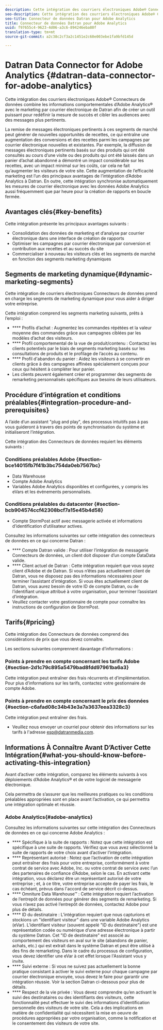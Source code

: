 ```yaml
---
description: Cette intégration des courriers électroniques Adobe® Connecteurs de données combine les informations comportementales d’Adobe Analytics® avec le marketing par courrier électronique de Datran afin de créer un outil puissant pour redéfinir la mesure de succès et cibler les audiences avec des messages plus pertinents.
seo-description: Cette intégration des courriers électroniques Adobe® Connecteurs de données combine les informations comportementales d’Adobe Analytics® avec le marketing par courrier électronique de Datran afin de créer un outil puissant pour redéfinir la mesure de succès et cibler les audiences avec des messages plus pertinents.
seo-title: Connecteur de données Datran pour Adobe Analytics
title: Connecteur de données Datran pour Adobe Analytics
uuid: f97655c4-9623-4d06-a3c6-894246eba80f
translation-type: tm+mt
source-git-commit: a2c38c2cf3a2c1451e2c60e003ebe1fa9bfd145d

---
```



# Datran Data Connector for Adobe Analytics {#datran-data-connector-for-adobe-analytics}

Cette intégration des courriers électroniques Adobe® Connecteurs de données combine les informations comportementales d’Adobe Analytics® avec le marketing par courrier électronique de Datran afin de créer un outil puissant pour redéfinir la mesure de succès et cibler les audiences avec des messages plus pertinents.

La remise de messages électroniques pertinents à ces segments de marché peut générer de nouvelles opportunités de recettes, ce qui entraîne une augmentation des conversions et des recettes parmi les campagnes par courrier électronique nouvelles et existantes. Par exemple, la diffusion de messages électroniques pertinents basés sur des produits qui ont été consultés au cours d’une visite ou des produits qui ont été laissés dans un panier d’achat abandonné a démontré un impact considérable sur les recettes, avec un impact minimal sur les coûts, car cela ne fait qu’augmenter les visiteurs de votre site. Cette augmentation de l’efficacité marketing est l’un des principaux avantages de l’intégration d’Adobe Analytics à Datran. En outre, cette intégration synchronise automatiquement les mesures de courrier électronique avec les données Adobe Analytics aussi fréquemment que par heure pour la création de rapports en boucle fermée.

## Avantages clés{#key-benefits}

Cette intégration présente les principaux avantages suivants :

* Consolidation des données de marketing et d’analyse par courrier électronique dans une interface de création de rapports
* Optimiser les campagnes par courrier électronique par conversion et contribution aux recettes et au succès du site
* Commercialiser à nouveau les visiteurs clés et les segments de marché en fonction des segments marketing dynamiques

## Segments de marketing dynamique{#dynamic-marketing-segments}

Cette intégration de courriers électroniques Connecteurs de données prend en charge les segments de marketing dynamique pour vous aider à diriger votre entreprise.

Cette intégration comprend les segments marketing suivants, prêts à l’emploi :

* **** Profils d’achat : Augmentez les commandes répétées et la valeur moyenne des commandes grâce aux campagnes ciblées par les modèles d’achat des visiteurs.
* **** Profil comportemental de la vue de produit/contenu : Contactez les clients potentiels par le biais de segments marketing basés sur les consultations de produits et le profilage de l’accès au contenu.
* **** Profil d'abandon du panier : Aidez les visiteurs à se convertir en clients grâce à des campagnes affinées spécialement conçues pour ceux qui hésitent à compléter leur panier.
* Les clients peuvent également créer et programmer des segments de remarketing personnalisés spécifiques aux besoins de leurs utilisateurs.

## Procédure d’intégration et conditions préalables{#integration-procedure-and-prerequisites}

A l’aide d’un assistant "plug and play", des processus intuitifs pas à pas vous guideront à travers des points de synchronisation du système et initialiseront l’intégration.

Cette intégration des Connecteurs de données requiert les éléments suivants :

### Conditions préalables Adobe {#section-bce14015fb7f41b3bc754da0eb7567bc}

* Data Warehouse
* Compte Adobe Analytics
* Variables Adobe Analytics disponibles et configurées, y compris les eVars et les événements personnalisés.

### Conditions préalables du datacenter {#section-bcb904574ccf42308bcf7a15e45b4d58}

* Compte StormPost actif avec messagerie activée et informations d’identification d’utilisateur actives.

Consultez les informations suivantes sur cette intégration des connecteurs de données en ce qui concerne Datran :

* **** Compte Datran valide : Pour utiliser l’intégration de messagerie Connecteurs de données, un client doit disposer d’un compte DataData valide.
* **** Client actuel de Datran : Cette intégration requiert que vous soyez client d’Adobe et de Datran. Si vous n’êtes pas actuellement client de Datran, vous ne disposez pas des informations nécessaires pour terminer l’assistant d’intégration. Si vous êtes actuellement client de Datran, vous aurez besoin de votre ID de compte Datran, ou de l’identifiant unique attribué à votre organisation, pour terminer l’assistant d’intégration.
* Veuillez contacter votre gestionnaire de compte pour connaître les instructions de configuration de StormPost.

## Tarifs{#pricing}

Cette intégration des Connecteurs de données comprend des considérations de prix que vous devez connaître.

Les sections suivantes comprennent davantage d’informations :

### Points à prendre en compte concernant les tarifs Adobe {#section-2d1c79c895a5479bad8fdd97961ba6a3}

Cette intégration peut entraîner des frais récurrents et d’implémentation. Pour plus d’informations sur les tarifs, contactez votre gestionnaire de compte Adobe.

### Points à prendre en compte concernant le prix des données {#section-c6afad08c34b43e3a7a3637eea3328c3}

Cette intégration peut entraîner des frais.

* Veuillez nous envoyer un courriel pour obtenir des informations sur les tarifs à l'adresse esp@datranmedia.com.

## Informations À Connaître Avant D’Activer Cette Intégration{#what-you-should-know-before-activating-this-integration}

Avant d’activer cette intégration, comparez les éléments suivants à vos déploiements d’Adobe Analytics® et de votre logiciel de messagerie électronique.

Cela permettra de s’assurer que les meilleures pratiques ou les conditions préalables appropriées sont en place avant l’activation, ce qui permettra une intégration optimale et réussie.

### Adobe Analytics{#adobe-analytics}

Consultez les informations suivantes sur cette intégration des Connecteurs de données en ce qui concerne Adobe Analytics :

* **** Spécifique à la suite de rapports : Notez que cette intégration est spécifique à une suite de rapports. Vérifiez que vous avez sélectionné la suite de rapports de votre choix avant d’activer l’intégration.
* **** Représentant autorisé : Notez que l’activation de cette intégration peut entraîner des frais pour votre entreprise, conformément à votre contrat de service avec Adobe, Inc. ou votre contrat de service avec l’un des partenaires de confiance d’Adobe, selon le cas. En activant cette intégration, vous déclarez être un représentant autorisé de votre entreprise ; et, à ce titre, votre entreprise accepte de payer les frais, le cas échéant, prévus dans l'accord de service décrit ci-dessus.
* **** Omniture Data Warehouse™ : Cette intégration requiert l’activation de l’entrepôt de données pour générer des segments de remarketing. Si vous n’avez pas activé l’entrepôt de données, contactez Adobe pour plus de détails.
* **** ID du destinataire : L’intégration requiert que nous capturions et stockions un "identifiant visiteur" dans une variable Adobe Analytics (eVar). L’identifiant visiteur (souvent appelé "ID du destinataire") est une représentation codée ou numérique d’une adresse électronique à partir du système Datran. Cet "ID de destinataire" est associé au comportement des visiteurs en aval sur le site (abandons de panier, achats, etc.) qui est extrait dans le système Datran et peut être utilisé à des fins de remarketing. Dans le cadre du processus de configuration, vous devez identifier une eVar à cet effet lorsque l'Assistant vous y invite.
* **** Suivi externe : Si vous ne suivez pas actuellement la bonne pratique consistant à activer le suivi externe pour chaque campagne par courrier électronique envoyée, vous devez le faire pour garantir une intégration réussie. Voir la section Datran ci-dessous pour plus de détails.
* **** Respect de la vie privée : Vous devez comprendre qu’en activant le suivi des destinataires ou des identifiants des visiteurs, cette fonctionnalité peut effectuer le suivi des informations d’identification personnelle des visiteurs de votre site. Cela a des implications en matière de confidentialité qui nécessitent la mise en oeuvre de procédures appropriées par votre organisation, comme la notification et le consentement des visiteurs de votre site.